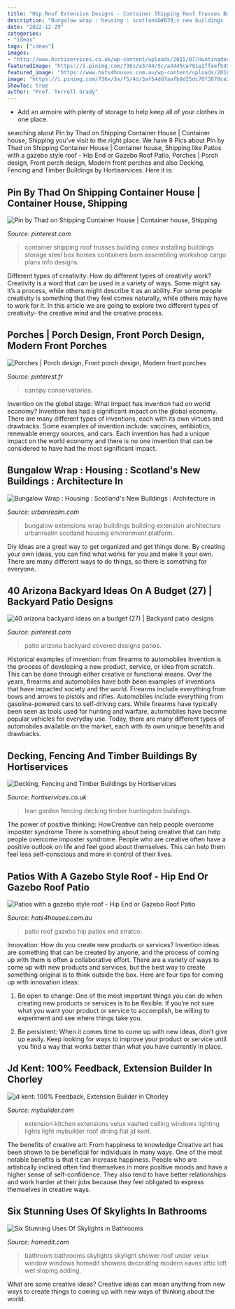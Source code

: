 ```yaml
---
title: "Hip Roof Extension Designs - Container Shipping Roof Trusses Building Conex Installing Buildings Storage Steel Box Homes Containers Barn Assembling Workshop Cargo Plans Info Designs"
description: "Bungalow wrap : housing : scotland&#039;s new buildings : architecture in"
date: "2022-12-29"
categories:
- "ideas"
tags: ["ideas"]
images:
- "http://www.hortiservices.co.uk/wp-content/uploads/2015/07/Huntingdon-garden-lean-to.jpg"
featuredImage: "https://i.pinimg.com/736x/a3/44/5c/a3445ce781e2ffeef545f1946ec192c1.jpg"
featured_image: "https://www.hats4houses.com.au/wp-content/uploads/2016/06/stratco-hip-end-gazebo-roof-patio-1.jpg"
image: "https://i.pinimg.com/736x/3a/f5/4d/3af54dd7aafb9d25dc70f3878ca28d5d.jpg"
ShowToc: true
author: "Prof. Terrell Grady"
---
```



- Add an armoire with plenty of storage to help keep all of your clothes in one place.

	

		
searching about Pin by Thad on Shipping Container House | Container house, Shipping you've visit to the right place. We have 8 Pics about Pin by Thad on Shipping Container House | Container house, Shipping like Patios with a gazebo style roof - Hip End or Gazebo Roof Patio, Porches | Porch design, Front porch design, Modern front porches and also Decking, Fencing and Timber Buildings by Hortiservices. Here it is:
		
    
## Pin By Thad On Shipping Container House | Container House, Shipping

<img loading=lazy src="https://i.pinimg.com/736x/a3/44/5c/a3445ce781e2ffeef545f1946ec192c1.jpg" onerror="this.onerror=null;this.src='https://tse1.mm.bing.net/th?id=OIP.LEKqzXrImM2N5viEPqKvSAHaGg&amp;pid=15.1';" alt="Pin by Thad on Shipping Container House | Container house, Shipping">

_Source: pinterest.com_

>container shipping roof trusses building conex installing buildings storage steel box homes containers barn assembling workshop cargo plans info designs. 

	

Different types of creativity: How do different types of creativity work?
Creativity is a word that can be used in a variety of ways. Some might say it’s a process, while others might describe it as an ability. For some people creativity is something that they feel comes naturally, while others may have to work for it. In this article we are going to explore two different types of creativity- the creative mind and the creative process.

    
## Porches | Porch Design, Front Porch Design, Modern Front Porches

<img loading=lazy src="https://i.pinimg.com/736x/3a/f5/4d/3af54dd7aafb9d25dc70f3878ca28d5d.jpg" onerror="this.onerror=null;this.src='https://tse4.mm.bing.net/th?id=OIP.3IoPdzAjSn2h60FJ9zkhRAHaLH&amp;pid=15.1';" alt="Porches | Porch design, Front porch design, Modern front porches">

_Source: pinterest.fr_

>canopy conservatories. 

	

Invention on the global stage: What impact has invention had on world economy?
Invention has had a significant impact on the global economy. There are many different types of inventions, each with its own virtues and drawbacks. Some examples of invention include: vaccines, antibiotics, renewable energy sources, and cars. Each invention has had a unique impact on the world economy and there is no one invention that can be considered to have had the most significant impact.

    
## Bungalow Wrap : Housing : Scotland&#039;s New Buildings : Architecture In

<img loading=lazy src="https://www.urbanrealm.com/images/buildings/building_655.jpg" onerror="this.onerror=null;this.src='https://tse1.mm.bing.net/th?id=OIP.WeaQU_eDXOyYGupbzoCGJQHaFM&amp;pid=15.1';" alt="Bungalow Wrap : Housing : Scotland&#039;s New Buildings : Architecture in">

_Source: urbanrealm.com_

>bungalow extensions wrap buildings building extension architecture urbanrealm scotland housing environment platform. 

	

Diy Ideas are a great way to get organized and get things done. By creating your own ideas, you can find what works for you and make it your own. There are many different ways to do things, so there is something for everyone.

    
## 40 Arizona Backyard Ideas On A Budget (27) | Backyard Patio Designs

<img loading=lazy src="https://i.pinimg.com/736x/50/c1/2e/50c12e9c764a4f9370d6cfaca0d5ea68.jpg" onerror="this.onerror=null;this.src='https://tse4.mm.bing.net/th?id=OIP.5oZd1x-6tD1LQSaqtBP4EAHaHa&amp;pid=15.1';" alt="40 arizona backyard ideas on a budget (27) | Backyard patio designs">

_Source: pinterest.com_

>patio arizona backyard covered designs patios. 

	

Historical examples of invention: from firearms to automobiles
Invention is the process of developing a new product, service, or idea from scratch. This can be done through either creative or functional means. Over the years, firearms and automobiles have both been examples of inventions that have impacted society and the world. Firearms include everything from bows and arrows to pistols and rifles. Automobiles include everything from gasoline-powered cars to self-driving cars. While firearms have typically been seen as tools used for hunting and warfare, automobiles have become popular vehicles for everyday use. Today, there are many different types of automobiles available on the market, each with its own unique benefits and drawbacks.

    
## Decking, Fencing And Timber Buildings By Hortiservices

<img loading=lazy src="http://www.hortiservices.co.uk/wp-content/uploads/2015/07/Huntingdon-garden-lean-to.jpg" onerror="this.onerror=null;this.src='https://tse1.mm.bing.net/th?id=OIP.9m3Q6OgPB066QejppQxyPgHaJ4&amp;pid=15.1';" alt="Decking, Fencing and Timber Buildings by Hortiservices">

_Source: hortiservices.co.uk_

>lean garden fencing decking timber huntingdon buildings. 

	

The power of positive thinking: HowCreative can help people overcome imposter syndrome
There is something about being creative that can help people overcome imposter syndrome. People who are creative often have a positive outlook on life and feel good about themselves. This can help them feel less self-conscious and more in control of their lives.

    
## Patios With A Gazebo Style Roof - Hip End Or Gazebo Roof Patio

<img loading=lazy src="https://www.hats4houses.com.au/wp-content/uploads/2016/06/stratco-hip-end-gazebo-roof-patio-1.jpg" onerror="this.onerror=null;this.src='https://tse2.mm.bing.net/th?id=OIP.o1CpGdymdihJthdeNcWbDgHaFg&amp;pid=15.1';" alt="Patios with a gazebo style roof - Hip End or Gazebo Roof Patio">

_Source: hats4houses.com.au_

>patio roof gazebo hip patios end stratco. 

	

Innovation: How do you create new products or services?
Invention ideas are something that can be created by anyone, and the process of coming up with them is often a collaborative effort. There are a variety of ways to come up with new products and services, but the best way to create something original is to think outside the box. Here are four tips for coming up with innovation ideas:
1. Be open to change: One of the most important things you can do when creating new products or services is to be flexible. If you’re not sure what you want your product or service to accomplish, be willing to experiment and see where things take you.

2. Be persistent: When it comes time to come up with new ideas, don’t give up easily. Keep looking for ways to improve your product or service until you find a way that works better than what you have currently in place.

    
## Jd Kent: 100% Feedback, Extension Builder In Chorley

<img loading=lazy src="https://photo.mybuilder.com/2_thumb/384878_b897323651.jpg" onerror="this.onerror=null;this.src='https://tse1.mm.bing.net/th?id=OIP.RAwYsj3LGbVOO-kGJbcVSgHaFj&amp;pid=15.1';" alt="jd kent: 100% Feedback, Extension Builder in Chorley">

_Source: mybuilder.com_

>extension kitchen extensions velux vaulted ceiling windows lighting lights light mybuilder roof dining flat jd kent. 

	

The benefits of creative art: From happiness to knowledge
Creative art has been shown to be beneficial for individuals in many ways. One of the most notable benefits is that it can increase happiness. People who are artistically inclined often find themselves in more positive moods and have a higher sense of self-confidence. They also tend to have better relationships and work harder at their jobs because they feel obligated to express themselves in creative ways.

    
## Six Stunning Uses Of Skylights In Bathrooms

<img loading=lazy src="http://cdn.homedit.com/wp-content/uploads/2013/07/modern-bathroom.jpg" onerror="this.onerror=null;this.src='https://tse3.mm.bing.net/th?id=OIP.NBq-gsXdaqW3ASs6Rt3mjAHaJ4&amp;pid=15.1';" alt="Six Stunning Uses Of Skylights in Bathrooms">

_Source: homedit.com_

>bathroom bathrooms skylights skylight shower roof under velux window windows homedit showers decorating modern eaves attic loft wet sloping adding. 

	

What are some creative ideas?
Creative ideas can mean anything from new ways to create things to coming up with new ways of thinking about the world.

